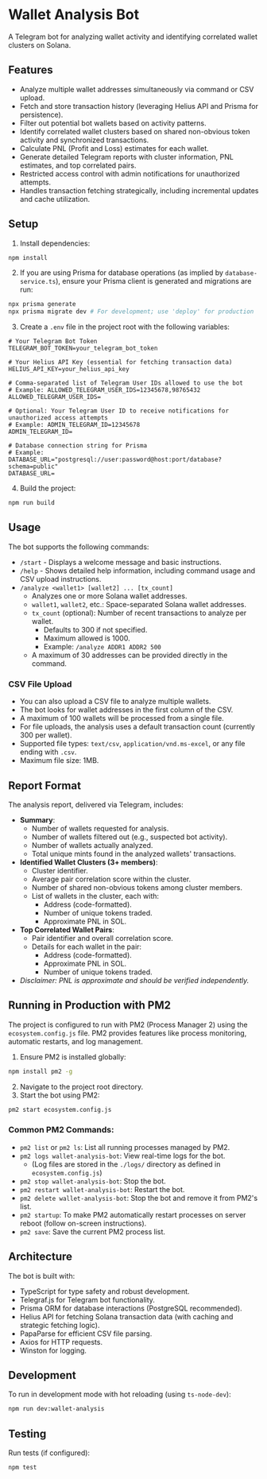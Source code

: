 # Wallet Analysis Bot

A Telegram bot for analyzing wallet activity and identifying correlated wallet clusters on Solana.

## Features

- Analyze multiple wallet addresses simultaneously via command or CSV upload.
- Fetch and store transaction history (leveraging Helius API and Prisma for persistence).
- Filter out potential bot wallets based on activity patterns.
- Identify correlated wallet clusters based on shared non-obvious token activity and synchronized transactions.
- Calculate PNL (Profit and Loss) estimates for each wallet.
- Generate detailed Telegram reports with cluster information, PNL estimates, and top correlated pairs.
- Restricted access control with admin notifications for unauthorized attempts.
- Handles transaction fetching strategically, including incremental updates and cache utilization.

## Setup

1. Install dependencies:
```bash
npm install
```

2. If you are using Prisma for database operations (as implied by `database-service.ts`), ensure your Prisma client is generated and migrations are run:
```bash
npx prisma generate
npx prisma migrate dev # For development; use 'deploy' for production
```

3. Create a `.env` file in the project root with the following variables:
```env
# Your Telegram Bot Token
TELEGRAM_BOT_TOKEN=your_telegram_bot_token

# Your Helius API Key (essential for fetching transaction data)
HELIUS_API_KEY=your_helius_api_key

# Comma-separated list of Telegram User IDs allowed to use the bot
# Example: ALLOWED_TELEGRAM_USER_IDS=12345678,98765432
ALLOWED_TELEGRAM_USER_IDS=

# Optional: Your Telegram User ID to receive notifications for unauthorized access attempts
# Example: ADMIN_TELEGRAM_ID=12345678
ADMIN_TELEGRAM_ID=

# Database connection string for Prisma
# Example: DATABASE_URL="postgresql://user:password@host:port/database?schema=public"
DATABASE_URL=
```

4. Build the project:
```bash
npm run build
```

## Usage

The bot supports the following commands:

- `/start` - Displays a welcome message and basic instructions.
- `/help` - Shows detailed help information, including command usage and CSV upload instructions.
- `/analyze <wallet1> [wallet2] ... [tx_count]`
  - Analyzes one or more Solana wallet addresses.
  - `wallet1`, `wallet2`, etc.: Space-separated Solana wallet addresses.
  - `tx_count` (optional): Number of recent transactions to analyze per wallet.
    - Defaults to 300 if not specified.
    - Maximum allowed is 1000.
    - Example: `/analyze ADDR1 ADDR2 500`
  - A maximum of 30 addresses can be provided directly in the command.

### CSV File Upload

- You can also upload a CSV file to analyze multiple wallets.
- The bot looks for wallet addresses in the first column of the CSV.
- A maximum of 100 wallets will be processed from a single file.
- For file uploads, the analysis uses a default transaction count (currently 300 per wallet).
- Supported file types: `text/csv`, `application/vnd.ms-excel`, or any file ending with `.csv`.
- Maximum file size: 1MB.

## Report Format

The analysis report, delivered via Telegram, includes:

- **Summary**:
  - Number of wallets requested for analysis.
  - Number of wallets filtered out (e.g., suspected bot activity).
  - Number of wallets actually analyzed.
  - Total unique mints found in the analyzed wallets' transactions.
- **Identified Wallet Clusters (3+ members)**:
  - Cluster identifier.
  - Average pair correlation score within the cluster.
  - Number of shared non-obvious tokens among cluster members.
  - List of wallets in the cluster, each with:
    - Address (code-formatted).
    - Number of unique tokens traded.
    - Approximate PNL in SOL.
- **Top Correlated Wallet Pairs**:
  - Pair identifier and overall correlation score.
  - Details for each wallet in the pair:
    - Address (code-formatted).
    - Approximate PNL in SOL.
    - Number of unique tokens traded.
- *Disclaimer: PNL is approximate and should be verified independently.*

## Running in Production with PM2

The project is configured to run with PM2 (Process Manager 2) using the `ecosystem.config.js` file. PM2 provides features like process monitoring, automatic restarts, and log management.

1. Ensure PM2 is installed globally:
```bash
npm install pm2 -g
```
2. Navigate to the project root directory.
3. Start the bot using PM2:
```bash
pm2 start ecosystem.config.js
```

### Common PM2 Commands:

- `pm2 list` or `pm2 ls`: List all running processes managed by PM2.
- `pm2 logs wallet-analysis-bot`: View real-time logs for the bot.
  - (Log files are stored in the `./logs/` directory as defined in `ecosystem.config.js`)
- `pm2 stop wallet-analysis-bot`: Stop the bot.
- `pm2 restart wallet-analysis-bot`: Restart the bot.
- `pm2 delete wallet-analysis-bot`: Stop the bot and remove it from PM2's list.
- `pm2 startup`: To make PM2 automatically restart processes on server reboot (follow on-screen instructions).
- `pm2 save`: Save the current PM2 process list.

## Architecture

The bot is built with:

- TypeScript for type safety and robust development.
- Telegraf.js for Telegram bot functionality.
- Prisma ORM for database interactions (PostgreSQL recommended).
- Helius API for fetching Solana transaction data (with caching and strategic fetching logic).
- PapaParse for efficient CSV file parsing.
- Axios for HTTP requests.
- Winston for logging.

## Development

To run in development mode with hot reloading (using `ts-node-dev`):
```bash
npm run dev:wallet-analysis
```

## Testing

Run tests (if configured):
```bash
npm test
``` 